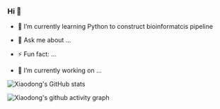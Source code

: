 ### Hi 👋

- 🌱 I’m currently learning Python to construct bioinformatcis pipeline
- 💬 Ask me about ...
- ⚡ Fun fact: ...

- 🔭 I’m currently working on ...
<!--
- 👯 I’m looking to collaborate on ...
- 🤔 I’m looking for help with ...

- 📫 How to reach me: ...
- 😄 Pronouns: ...
![Xiaodong's github activity graph](https://github-readme-activity-graph.vercel.app/graph?username=xiaodli&bg_color=FFE4B5&area_color=00FF7F&color=8A2BE2&line=24292e&&area=true&hide_border=true)
-->


![Xiaodong's GitHub stats](https://github-readme-stats.vercel.app/api?username=xiaodli&repo=xiaodli&theme=tokyonight)

![Xiaodong's github activity graph](https://github-readme-activity-graph.vercel.app/graph?username=xiaodli&theme=tokyo-night)

